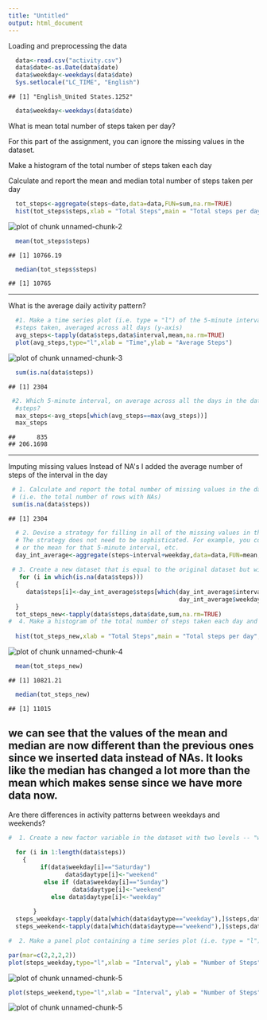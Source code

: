 ```yaml
---
title: "Untitled"
output: html_document
---
```


Loading and preprocessing the data


```r
  data<-read.csv("activity.csv") 
  data$date<-as.Date(data$date)
  data$weekday<-weekdays(data$date)
  Sys.setlocale("LC_TIME", "English")
```

```
## [1] "English_United States.1252"
```

```r
  data$weekday<-weekdays(data$date)
```

What is mean total number of steps taken per day?

For this part of the assignment, you can ignore the missing values in the dataset.

Make a histogram of the total number of steps taken each day

Calculate and report the mean and median total number of steps taken per day



```r
  tot_steps<-aggregate(steps~date,data=data,FUN=sum,na.rm=TRUE)
  hist(tot_steps$steps,xlab = "Total Steps",main = "Total steps per day",col = "red")
```

![plot of chunk unnamed-chunk-2](figure/unnamed-chunk-2-1.png) 

```r
  mean(tot_steps$steps)
```

```
## [1] 10766.19
```

```r
  median(tot_steps$steps)
```

```
## [1] 10765
```
-------------------------------------------------------------------------------------------------------
What is the average daily activity pattern?





```r
  #1. Make a time series plot (i.e. type = "l") of the 5-minute interval (x-axis) and the average number of
  #steps taken, averaged across all days (y-axis)
  avg_steps<-tapply(data$steps,data$interval,mean,na.rm=TRUE)
  plot(avg_steps,type="l",xlab = "Time",ylab = "Average Steps")
```

![plot of chunk unnamed-chunk-3](figure/unnamed-chunk-3-1.png) 

```r
  sum(is.na(data$steps))
```

```
## [1] 2304
```

```r
 #2. Which 5-minute interval, on average across all the days in the dataset, contains the maximum number of
  #steps?
  max_steps<-avg_steps[which(avg_steps==max(avg_steps))]
  max_steps
```

```
##      835 
## 206.1698
```

-------------------------------------------------------------------------------------------------------
Imputing missing values
Instead of NA's I added the average number of steps of the interval in the day


```r
 # 1. Calculate and report the total number of missing values in the dataset 
 # (i.e. the total number of rows with NAs)
 sum(is.na(data$steps))  
```

```
## [1] 2304
```

```r
  # 2. Devise a strategy for filling in all of the missing values in the dataset. 
  # The strategy does not need to be sophisticated. For example, you could use the mean/median for that day,
  # or the mean for that 5-minute interval, etc. 
  day_int_average<-aggregate(steps~interval+weekday,data=data,FUN=mean,na.rm=TRUE)
  
 # 3. Create a new dataset that is equal to the original dataset but with the missing data filled in.
   for (i in which(is.na(data$steps)))
  {
     data$steps[i]<-day_int_average$steps[which(day_int_average$interval==data$interval[i] & 
                                                day_int_average$weekday==data$weekday[i])]
  }
  tot_steps_new<-tapply(data$steps,data$date,sum,na.rm=TRUE)
#  4. Make a histogram of the total number of steps taken each day and Calculate and report the mean and median total number of steps taken per day. Do these values differ from the estimates from the first part of the assignment? What is the impact of imputing missing data on the estimates of the total daily number of steps?
  
  hist(tot_steps_new,xlab = "Total Steps",main = "Total steps per day",col = "red")
```

![plot of chunk unnamed-chunk-4](figure/unnamed-chunk-4-1.png) 

```r
  mean(tot_steps_new)
```

```
## [1] 10821.21
```

```r
  median(tot_steps_new)
```

```
## [1] 11015
```
we can see that the values of the mean and median are now different than the previous ones since we inserted data instead of NAs. It looks like the median has changed a lot more than the mean which makes sense since we have more data now.
----------------------------------------------------------------------------------------------------
Are there differences in activity patterns between weekdays and weekends?  
  

```r
#  1. Create a new factor variable in the dataset with two levels -- "weekday" and "weekend" indicating whether a given date is a weekday or weekend day. 
  
  for (i in 1:length(data$steps)) 
    {  
         if(data$weekday[i]=="Saturday")
                data$daytype[i]<-"weekend"
          else if (data$weekday[i]=="Sunday")
                  data$daytype[i]<-"weekend"
            else data$daytype[i]<-"weekday"
              
       }
  steps_weekday<-tapply(data[which(data$daytype=="weekday"),]$steps,data[which(data$daytype=="weekday"),]$interval,mean)
  steps_weekend<-tapply(data[which(data$daytype=="weekend"),]$steps,data[which(data$daytype=="weekend"),]$interval,mean)

#  2. Make a panel plot containing a time series plot (i.e. type = "l") of the 5-minute interval (x-axis) and the average number of steps taken, averaged across all weekday days or weekend days (y-axis). 

par(mar=c(2,2,2,2))
plot(steps_weekday,type="l",xlab = "Interval", ylab = "Number of Steps",main = "Weekdays")
```

![plot of chunk unnamed-chunk-5](figure/unnamed-chunk-5-1.png) 

```r
plot(steps_weekend,type="l",xlab = "Interval", ylab = "Number of Steps",main = "Weekends")
```

![plot of chunk unnamed-chunk-5](figure/unnamed-chunk-5-2.png) 

